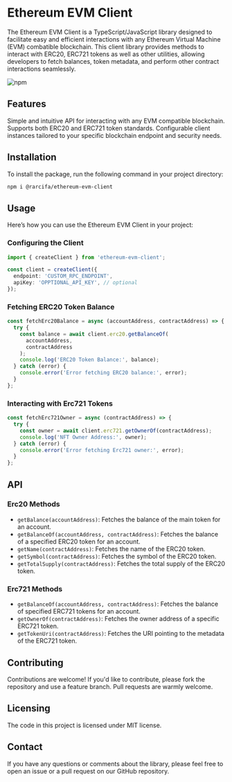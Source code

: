 # Ethereum EVM Client

The Ethereum EVM Client is a TypeScript/JavaScript library designed to facilitate easy and efficient interactions with any Ethereum Virtual Machine (EVM) combatible blockchain. This client library provides methods to interact with ERC20, ERC721 tokens as well as other utilities, allowing developers to fetch balances, token metadata, and perform other contract interactions seamlessly.

![npm](https://img.shields.io/npm/v/@rarcifa/ethereum-evm-client)

## Features

Simple and intuitive API for interacting with any EVM compatible blockchain.
Supports both ERC20 and ERC721 token standards.
Configurable client instances tailored to your specific blockchain endpoint and security needs.

## Installation

To install the package, run the following command in your project directory:

```bash
npm i @rarcifa/ethereum-evm-client
```

## Usage

Here’s how you can use the Ethereum EVM Client in your project:

### Configuring the Client

```ts
import { createClient } from 'ethereum-evm-client';

const client = createClient({
  endpoint: 'CUSTOM_RPC_ENDPOINT',
  apiKey: 'OPPTIONAL_API_KEY', // optional
});
```

### Fetching ERC20 Token Balance

```ts
const fetchErc20Balance = async (accountAddress, contractAddress) => {
  try {
    const balance = await client.erc20.getBalanceOf(
      accountAddress,
      contractAddress
    );
    console.log('ERC20 Token Balance:', balance);
  } catch (error) {
    console.error('Error fetching ERC20 balance:', error);
  }
};
```

### Interacting with Erc721 Tokens

```ts
const fetchErc721Owner = async (contractAddress) => {
  try {
    const owner = await client.erc721.getOwnerOf(contractAddress);
    console.log('NFT Owner Address:', owner);
  } catch (error) {
    console.error('Error fetching Erc721 owner:', error);
  }
};
```

## API

### Erc20 Methods

- `getBalance(accountAddress)`: Fetches the balance of the main token for an account.
- `getBalanceOf(accountAddress, contractAddress)`: Fetches the balance of a specified ERC20 token for an account.
- `getName(contractAddress)`: Fetches the name of the ERC20 token.
- `getSymbol(contractAddress)`: Fetches the symbol of the ERC20 token.
- `getTotalSupply(contractAddress)`: Fetches the total supply of the ERC20 token.

### Erc721 Methods

- `getBalanceOf(accountAddress, contractAddress)`: Fetches the balance of specified ERC721 tokens for an account.
- `getOwnerOf(contractAddress)`: Fetches the owner address of a specific ERC721 token.
- `getTokenUri(contractAddress)`: Fetches the URI pointing to the metadata of the ERC721 token.

## Contributing

Contributions are welcome! If you'd like to contribute, please fork the repository and use a feature branch. Pull requests are warmly welcome.

## Licensing

The code in this project is licensed under MIT license.

## Contact

If you have any questions or comments about the library, please feel free to open an issue or a pull request on our GitHub repository.
